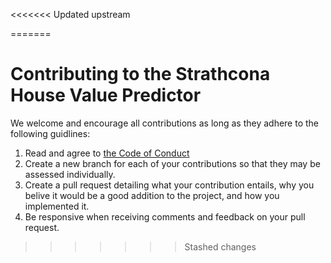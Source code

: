 <<<<<<< Updated upstream

=======
# Contributing to the Strathcona House Value Predictor
We welcome and encourage all contributions as long as they adhere to the following guidlines:
1. Read and agree to [the Code of Conduct](https://github.com/UBC-MDS/DSCI522-2425-21-housing/blob/main/CODE_OF_CONDUCT.md)
2. Create a new branch for each of your contributions so that they may be assessed individually.
3. Create a pull request detailing what your contribution entails, why you belive it would be a good addition to the project, and how you implemented it.
4. Be responsive when receiving comments and feedback on your pull request.
>>>>>>> Stashed changes
